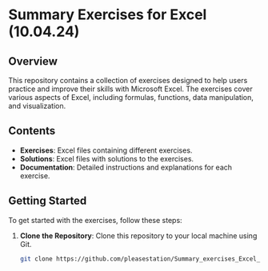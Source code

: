# Summary Exercises for Excel (10.04.24)

## Overview

This repository contains a collection of exercises designed to help users practice and improve their skills with Microsoft Excel. The exercises cover various aspects of Excel, including formulas, functions, data manipulation, and visualization.

## Contents

- **Exercises**: Excel files containing different exercises.
- **Solutions**: Excel files with solutions to the exercises.
- **Documentation**: Detailed instructions and explanations for each exercise.

## Getting Started

To get started with the exercises, follow these steps:

1. **Clone the Repository**: Clone this repository to your local machine using Git.
   ```sh
   git clone https://github.com/pleasestation/Summary_exercises_Excel_10.04.24.git

